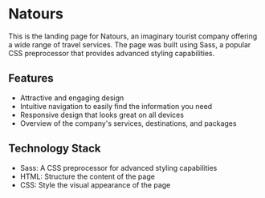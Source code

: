 # Natours

This is the landing page for Natours, an imaginary tourist company offering a wide range of travel services. The page was built using Sass, a popular CSS preprocessor that provides advanced styling capabilities.

## Features
- Attractive and engaging design
- Intuitive navigation to easily find the information you need
- Responsive design that looks great on all devices
- Overview of the company's services, destinations, and packages

## Technology Stack
- Sass: A CSS preprocessor for advanced styling capabilities
- HTML: Structure the content of the page
- CSS: Style the visual appearance of the page
